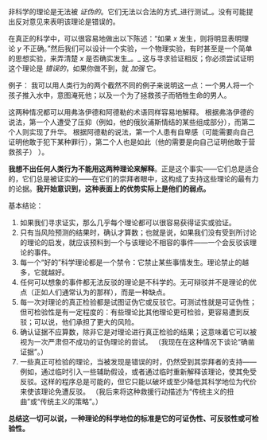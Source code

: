 

非科学的理论是无法被 _证伪的_。它们无法以合法的方式_进行测试_。没有可能提出反对意见来表明该理论是错误的。


在真正的科学中，可以很容易地做出以下陈述：“如果 _x_ 发生，则将明显表明理论 _y_ 不正确。”然后我们可以设计一个实验，一个物理实验，有时甚至是一个简单的思想实验，来弄清楚 _x_ 是否确实发生_。_ 这与寻求验证相反；你必须尝试证明这个理论是 _错误的_，如果你做不到，就 _加强_ 它。


例子：
我可以用人类行为的两个截然不同的例子来说明这一点：一个男人将一个孩子推入水中，意图淹死他；以及一个为了拯救孩子而牺牲生命的男人。

这两种情况都可以用弗洛伊德和阿德勒的术语同样容易地解释。
根据弗洛伊德的说法，第一个人遭受了压抑（例如，他的俄狄浦斯情结的某些组成部分），而第二个人则实现了升华。
根据阿德勒的说法，第一个人患有自卑感（可能需要向自己证明他敢于犯下某种罪行），第二个人也是如此（他的需要是向自己证明他敢于营救孩子） ）。

**我想不出任何人类行为不能用这两种理论来解释**。正是这个事实——它们总是适合的，它们总是被证实的——在它们的崇拜者眼中，这构成了支持这些理论的最有力的论据。**我开始意识到，这种表面上的优势实际上是他们的弱点。**



基本结论：
1. 如果我们寻求证实，那么几乎每个理论都可以很容易获得证实或验证。
2. 只有当风险预测的结果时，确认才算数；也就是说，如果我们没有受到所讨论的理论的启发，就应该预料到一个与该理论不相容的事件——一个会反驳该理论的事件。
3. 每一个“好的”科学理论都是一个禁令：它禁止某些事情发生。理论禁止的越多，它就越好。
4. 任何可以想象的事件都无法反驳的理论是不科学的。无可辩驳并不是理论的优点（正如人们通常认为的那样），而是一种缺点。
5. 每一次对理论的真正检验都是试图证伪它或反驳它。可测试性就是可证伪性；但可检验性是有一定程度的：有些理论比其他理论更可检验，更容易遭到反驳；可以说，他们承担了更大的风险。
6. 确认证据不应算数，除非它是对理论进行真正检验的结果；这意味着它可以被视为一次严肃但不成功的证伪理论的尝试。 （我现在在这种情况下谈论“确凿证据”。）
7. 一些真正可检验的理论，当被发现是错误的时，仍然受到其崇拜者的支持——例如，通过临时引入一些辅助假设，或者通过临时重新解释该理论，使其免受反驳。这样的程序总是可能的，但它只能以破坏或至少降低其科学地位为代价来使该理论免遭反驳。 （我后来将这种救援行动描述为“传统主义的扭曲”或“传统主义的策略”。）

**总结这一切可以说，一种理论的科学地位的标准是它的可证伪性、可反驳性或可检验性。**